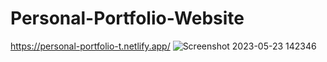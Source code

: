 # Personal-Portfolio-Website


 https://personal-portfolio-t.netlify.app/
![Screenshot 2023-05-23 142346](https://github.com/Ali-jalili/Personal-Portfolio-Website/assets/97550715/6ed4534d-24d6-4f74-ba14-e08b08a30f29)
